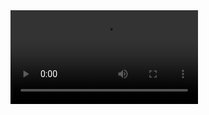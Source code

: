<video controls>
  <source src="https://github.com/user-attachments/assets/451da7a2-5a72-4c43-882b-e33ef7899ebc" type="video/mp4">
</video>
